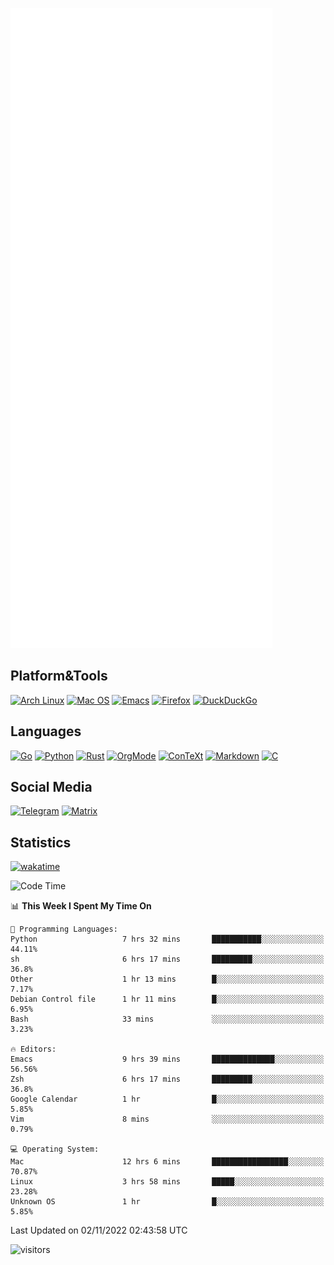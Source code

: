 ![Metrics](https://github.com/SteamedFish/SteamedFish/blob/master/github-metrics.svg)

## Platform&Tools

[![Arch Linux](https://img.shields.io/badge/ArchLinux-1793D1?logo=arch-linux&logoColor=fff&style=flat-square)](https://archlinux.org/)
[![Mac OS](https://img.shields.io/badge/MacOS-000000?style=flat-square&logo=macos&logoColor=F0F0F0)](https://www.apple.com/macos/)
[![Emacs](https://img.shields.io/badge/Emacs-%237F5AB6.svg?&style=flat-square&logo=gnu-emacs&logoColor=white)](https://www.gnu.org/software/emacs/)
[![Firefox](https://img.shields.io/badge/Firefox-FF7139?style=flat-square&logo=Firefox-Browser&logoColor=white)](https://firefox.com/)
[![DuckDuckGo](https://img.shields.io/badge/DuckDuckGo-DE5833?style=flat-square&logo=DuckDuckGo&logoColor=white)](https://duckduckgo.com/)

## Languages

[![Go](https://img.shields.io/badge/Golang-%2300ADD8.svg?style=flat-square&logo=go&logoColor=white)](https://golang.org/)
[![Python](https://img.shields.io/badge/Python-3670A0?style=flat-square&logo=python&logoColor=ffdd54)](https://www.python.org/)
[![Rust](https://img.shields.io/badge/Rust-%23000000.svg?style=flat-square&logo=rust&logoColor=white)](https://www.rust-lang.org/)
[![OrgMode](https://img.shields.io/badge/OrgMode-%23000000.svg?style=flat-square&logo=org&logoColor=white)](https://orgmode.org/)
[![ConTeXt](https://img.shields.io/badge/ConTeXt-%23008080.svg?style=flat-square&logo=latex&logoColor=white)](https://contextgarden.net/)
[![Markdown](https://img.shields.io/badge/MarkDown-%23000000.svg?style=flat-square&logo=markdown&logoColor=white)](https://daringfireball.net/projects/markdown/)
[![C](https://img.shields.io/badge/C-%2300599C.svg?style=flat-square&logo=c&logoColor=white)](https://www.iso.org/standard/74528.html)

## Social Media
[![Telegram](https://img.shields.io/badge/SteamedFish-2CA5E0?style=social&logo=telegram&logoColor=white)](https://t.me/SteamedFish)
[![Matrix](https://img.shields.io/badge/SteamedFish-2CA5E0?style=social&logo=matrix&logoColor=black)](https://matrix.to/#/@i:steamedfish.org)

## Statistics
[![wakatime](https://wakatime.com/badge/user/168280d6-fcf2-4b4f-ad3a-dc4612f35b38.svg)](https://wakatime.com/@168280d6-fcf2-4b4f-ad3a-dc4612f35b38)

<!--START_SECTION:waka-->
![Code Time](http://img.shields.io/badge/Code%20Time-2%2C106%20hrs%2023%20mins-blue)

📊 **This Week I Spent My Time On** 

```text
💬 Programming Languages: 
Python                   7 hrs 32 mins       ███████████░░░░░░░░░░░░░░   44.11% 
sh                       6 hrs 17 mins       █████████░░░░░░░░░░░░░░░░   36.8% 
Other                    1 hr 13 mins        █░░░░░░░░░░░░░░░░░░░░░░░░   7.17% 
Debian Control file      1 hr 11 mins        █░░░░░░░░░░░░░░░░░░░░░░░░   6.95% 
Bash                     33 mins             ░░░░░░░░░░░░░░░░░░░░░░░░░   3.23%

🔥 Editors: 
Emacs                    9 hrs 39 mins       ██████████████░░░░░░░░░░░   56.56% 
Zsh                      6 hrs 17 mins       █████████░░░░░░░░░░░░░░░░   36.8% 
Google Calendar          1 hr                █░░░░░░░░░░░░░░░░░░░░░░░░   5.85% 
Vim                      8 mins              ░░░░░░░░░░░░░░░░░░░░░░░░░   0.79%

💻 Operating System: 
Mac                      12 hrs 6 mins       █████████████████░░░░░░░░   70.87% 
Linux                    3 hrs 58 mins       █████░░░░░░░░░░░░░░░░░░░░   23.28% 
Unknown OS               1 hr                █░░░░░░░░░░░░░░░░░░░░░░░░   5.85%

```


 Last Updated on 02/11/2022 02:43:58 UTC
<!--END_SECTION:waka-->

![visitors](https://visitor-badge.laobi.icu/badge?page_id=SteamedFish.SteamedFish)
